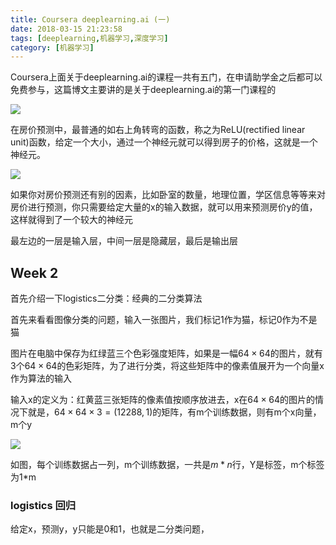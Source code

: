 ```yaml
---
title: Coursera deeplearning.ai (一)
date: 2018-03-15 21:23:58
tags: [deeplearning,机器学习,深度学习]
category: [机器学习]
---
```


Coursera上面关于deeplearning.ai的课程一共有五门，在申请助学金之后都可以免费参与，这篇博文主要讲的是关于deeplearning.ai的第一门课程的

<!--more-->

![](http://ooi9t4tvk.bkt.clouddn.com/18-3-15/44184824.jpg)

在房价预测中，最普通的如右上角转弯的函数，称之为ReLU(rectified linear unit)函数，给定一个大小，通过一个神经元就可以得到房子的价格，这就是一个神经元。

![](http://ooi9t4tvk.bkt.clouddn.com/18-3-15/68262402.jpg)

如果你对房价预测还有别的因素，比如卧室的数量，地理位置，学区信息等等来对房价进行预测，你只需要给定大量的x的输入数据，就可以用来预测房价y的值，这样就得到了一个较大的神经元

最左边的一层是输入层，中间一层是隐藏层，最后是输出层

## Week 2

首先介绍一下logistics二分类：经典的二分类算法

首先来看看图像分类的问题，输入一张图片，我们标记1作为猫，标记0作为不是猫

图片在电脑中保存为红绿蓝三个色彩强度矩阵，如果是一幅$64\times64$的图片，就有3个$64\times64$的色彩矩阵，为了进行分类，将这些矩阵中的像素值展开为一个向量x作为算法的输入

输入x的定义为：红黄蓝三张矩阵的像素值按顺序放进去，x在$64\times64$的图片的情况下就是，$64\times64\times3=(12288,1)$的矩阵，有m个训练数据，则有m个x向量，m个y

![](http://ooi9t4tvk.bkt.clouddn.com/18-3-17/57255797.jpg)

如图，每个训练数据占一列，m个训练数据，一共是$m*n$行，Y是标签，m个标签为1*m

### logistics 回归

给定x，预测y，y只能是0和1，也就是二分类问题，